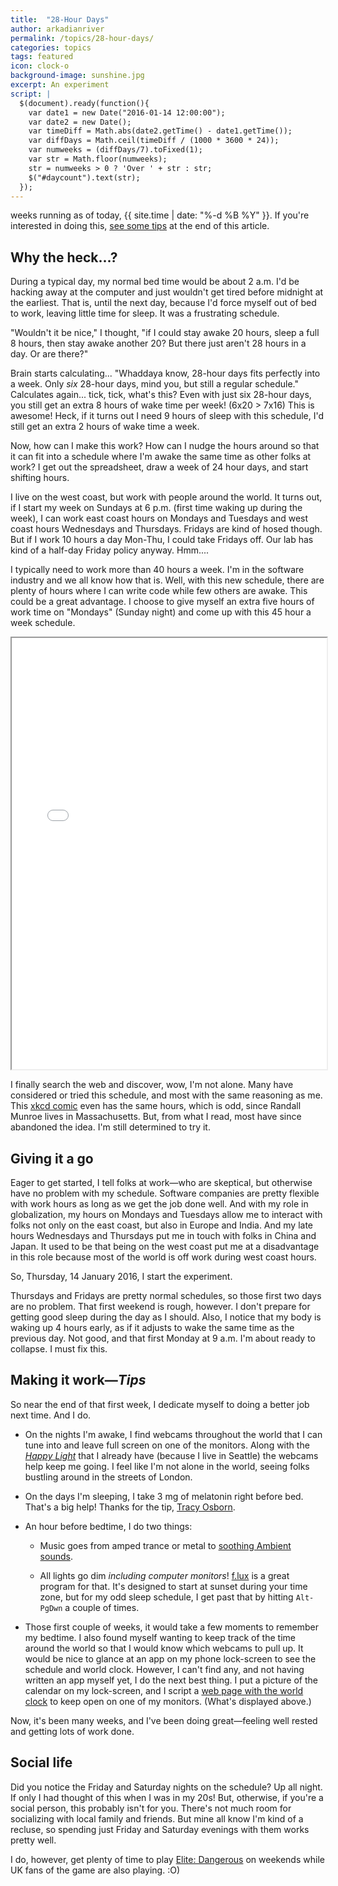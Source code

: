 ```yaml
---
title:  "28-Hour Days"
author: arkadianriver
permalink: /topics/28-hour-days/
categories: topics
tags: featured
icon: clock-o
background-image: sunshine.jpg
excerpt: An experiment
script: |
  $(document).ready(function(){
    var date1 = new Date("2016-01-14 12:00:00");
    var date2 = new Date();
    var timeDiff = Math.abs(date2.getTime() - date1.getTime());
    var diffDays = Math.ceil(timeDiff / (1000 * 3600 * 24));
    var numweeks = (diffDays/7).toFixed(1);
    var str = Math.floor(numweeks);
    str = numweeks > 0 ? 'Over ' + str : str;
    $("#daycount").text(str);
  });
---
```

<span id="daycount"></span> weeks running as of today,
{{ site.time |  date: "%-d %B %Y" }}.
If you're interested in doing this, [see some tips](index.html#tips) at the end of
this article.

## Why the heck...?

During a typical day, my normal bed time would be about 2 a.m. I'd be hacking away
at the computer and just wouldn't get tired before midnight at the earliest.
That is, until the next day, because I'd force myself out of bed to work,
leaving little time for sleep. It was a frustrating schedule.

"Wouldn't it be nice," I thought, "if I could stay awake 20 hours, sleep a
full 8 hours, then stay awake another 20? But there just aren't 28 hours in a
day. Or are there?"

Brain starts calculating... "Whaddaya know, 28-hour days fits perfectly into a
week. Only _six_ 28-hour days, mind you, but still a regular schedule."
Calculates again... tick, tick, what's this? Even with just six 28-hour days,
you still get an extra 8 hours of wake time per week! (6x20 > 7x16) This is
awesome! Heck, if it turns out I need 9 hours of sleep with this schedule, I'd
still get an extra 2 hours of wake time a week.

Now, how can I make this work? How can I nudge the hours around so that it can
fit into a schedule where I'm awake the same time as other folks at work? I
get out the spreadsheet, draw a week of 24 hour days, and start shifting
hours.

I live on the west coast, but work with people around the world. It turns out,
if I start my week on Sundays at 6 p.m. (first time waking up during the
week), I can work east coast hours on Mondays and Tuesdays and west coast
hours Wednesdays and Thursdays. Fridays are kind of hosed though. But if I
work 10 hours a day Mon-Thu, I could take Fridays off. Our lab has kind of a
half-day Friday policy anyway. Hmm....

I typically need to work more than 40 hours a week. I'm in the software
industry and we all know how that is. Well, with this new schedule, there are
plenty of hours where I can write code while few others are awake. This could
be a great advantage. I choose to give myself an extra five hours of work time
on "Mondays" (Sunday night) and come up with this 45 hour a week schedule.

<!-- <div style="width:85%;" id="sleepshift"></div> -->
<iframe width="100%" height="690px" src="{{ site.baseurl }}/sleepshift/index.html"></iframe>

I finally search the web and discover, wow, I'm not alone. Many have
considered or tried this schedule, and most with the same reasoning as me.
This [xkcd comic](https://xkcd.com/320/) even has the same hours, which is odd,
since Randall Munroe lives in Massachusetts. But, from what I read, most
have since abandoned the idea. I'm still determined to try it.

## Giving it a go

Eager to get started, I tell folks at work&mdash;who are skeptical, but
otherwise have no problem with my schedule. Software companies are pretty
flexible with work hours as long as we get the job done well. And with my
role in globalization, my hours on Mondays and Tuesdays allow me to interact
with folks not only on the east coast, but also in Europe and India. And my
late hours Wednesdays and Thursdays put me in touch with folks in China and
Japan. It used to be that being on the west coast put me at a disadvantage in
this role because most of the world is off work during west coast hours.

So, Thursday, 14 January 2016, I start the experiment.

Thursdays and Fridays are pretty normal schedules, so those first two days are no problem.
That first weekend is rough, however. I don't prepare for getting good sleep
during the day as I should. Also, I notice that my body is waking
up 4 hours early, as if it adjusts to wake the same time as the previous day.
<a name="tips"></a>
Not good, and that first Monday at 9 a.m. I'm about ready to collapse.
I must fix this.

## Making it work&mdash;_Tips_

So near the end of that first week, I dedicate myself to doing a better job
next time. And I do.

- On the nights I'm awake, I find webcams throughout the world
  that I can tune into and leave full screen on one of the monitors. Along
  with the <i><a href="http://www.verilux.com/light-therapy-lamps/"
  target="_blank">Happy Light</a></i> that I already have (because I live in Seattle)
  the webcams help keep me going. I feel like I'm not alone in the world,
  seeing folks bustling around in the streets of London.

- On the days I'm sleeping, I take 3 mg of melatonin right before bed.
  That's a big help! Thanks for the tip,
  <a href="http://www.limedaring.com/articles/hacking-your-week-the-28-hour-day"
  target="_blank">Tracy Osborn</a>.

- An hour before bedtime, I do two things:

  - Music goes from amped trance or metal to
    <a href="http://www.pandora.com/station/3023974434785807708"
    target="_blank">soothing Ambient sounds</a>.

  - All lights go dim _including computer monitors_!
    <a href="https://justgetflux.com/" target="_blank">f.lux</a> is a great
    program for that. It's designed to start at sunset during your time zone,
    but for my odd sleep schedule, I get past that by hitting `Alt-PgDwn` a
    couple of times.

- Those first couple of weeks, it would take a few moments to remember my
  bedtime. I also found myself wanting to keep track of the time
  around the world so that I would know which webcams to pull up. It would be
  nice to glance at an app on my phone lock-screen to see the schedule
  and world clock. However, I can't find any, and not having written an app
  myself yet, I do the next best thing. I put a picture of the calendar on my
  lock-screen, and I script a <a target="_blank"
  href="http://arkadianriver.github.io/sleepshift">web page with the world
  clock</a> to keep open on one of my monitors. (What's displayed above.)

Now, it's been many weeks, and I've been doing great&mdash;feeling well rested and
getting lots of work done.

## Social life

Did you notice the Friday and Saturday nights on the schedule? Up all night. If
only I had thought of this when I was in my 20s! But, otherwise, if you're a
social person, this probably isn't for you. There's not much room for socializing
with local family and friends. But mine all know I'm kind of a recluse, so
spending just Friday and Saturday evenings with them works pretty well.

I do, however, get plenty of time to play
<a href="http://www.elitedangerous.com" target="_blank">Elite: Dangerous</a>
on weekends while UK fans of the game are also playing. :O)
